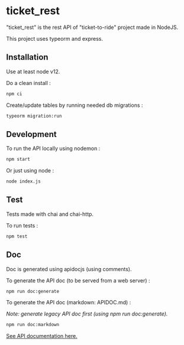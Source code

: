 # ticket_rest

"ticket_rest" is the rest API of "ticket-to-ride" project made in NodeJS.

This project uses typeorm and express.

## Installation

Use at least node v12.

Do a clean install :
```bash
npm ci
```

Create/update tables by running needed db migrations :
```bash
typeorm migration:run
```

## Development

To run the API locally using nodemon :
```bash
npm start
```

Or just using node :
```bash
node index.js
```

## Test

Tests made with chai and chai-http.

To run tests :
```bash
npm test
```

## Doc

Doc is generated using apidocjs (using comments).

To generate the API doc (to be served from a web server) :
```bash
npm run doc:generate
```

To generate the API doc (markdown: APIDOC.md) :

_Note: generate legacy API doc first (using npm run doc:generate)._
```bash
npm run doc:markdown
```

[See API documentation here.](APIDOC.md)
